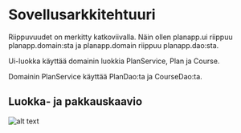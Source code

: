 # Sovellusarkkitehtuuri

Riippuvuudet on merkitty katkoviivalla. Näin ollen planapp.ui riippuu planapp.domain:sta ja planapp.domain riippuu planapp.dao:sta.

Ui-luokka käyttää domainin luokkia PlanService, Plan ja Course.

Domainin PlanService käyttää PlanDao:ta ja CourseDao:ta.

## Luokka- ja pakkauskaavio

![alt text](https://github.com/tikibeni/ot-harjoitustyo/blob/master/dokumentaatio/kuvat/kaaviot.png "Kaavio")
